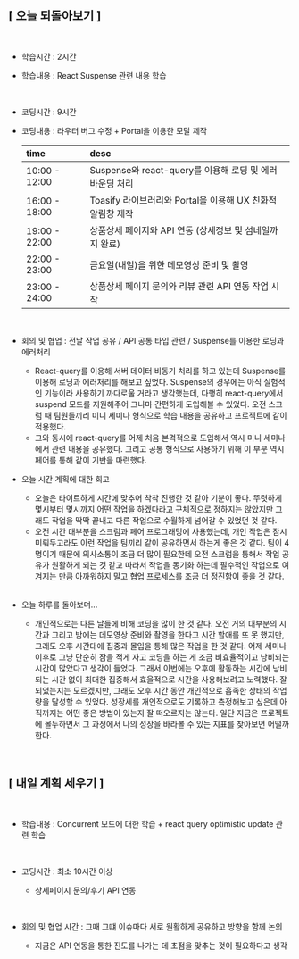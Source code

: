 ## [ 오늘 되돌아보기 ]

<br/>

- 학습시간 : 2시간
- 학습내용 : React Suspense 관련 내용 학습

  <br/>

- 코딩시간 : 9시간
- 코딩내용 : 라우터 버그 수정 + Portal을 이용한 모달 제작

  | time          | desc                                                       |
  | :------------ | :--------------------------------------------------------- |
  | 10:00 - 12:00 | Suspense와 react-query를 이용해 로딩 및 에러바운딩 처리    |
  | 16:00 - 18:00 | Toasify 라이브러리와 Portal을 이용해 UX 친화적 알림창 제작 |
  | 19:00 - 22:00 | 상품상세 페이지와 API 연동 (상세정보 및 섬네일까지 완료)   |
  | 22:00 - 23:00 | 금요일(내일)을 위한 데모영상 준비 및 촬영                  |
  | 23:00 - 24:00 | 상품상세 페이지 문의와 리뷰 관련 API 연동 작업 시작        |

  <br/>

- 회의 및 협업 : 전날 작업 공유 / API 공통 타입 관련 / Suspense를 이용한 로딩과 에러처리

  - React-query를 이용해 서버 데이터 비동기 처리를 하고 있는데 Suspense를 이용해 로딩과 에러처리를 해보고 싶었다. Suspense의 경우에는 아직 실험적인 기능이라 사용하기 까다로울 거라고 생각했는데, 다행히 react-query에서 suspend 모드를 지원해주어 그나마 간편하게 도입해볼 수 있었다. 오전 스크럼 때 팀원들끼리 미니 세미나 형식으로 학습 내용을 공유하고 프로젝트에 같이 적용했다.
  - 그와 동시에 react-query를 어제 처음 본격적으로 도입해서 역시 미니 세미나에서 관련 내용을 공유했다. 그리고 공통 형식으로 사용하기 위해 이 부분 역시 페어를 통해 같이 기반을 마련했다.

- 오늘 시간 계획에 대한 회고

  - 오늘은 타이트하게 시간에 맞추어 착착 진행한 것 같아 기분이 좋다. 뚜렷하게 몇시부터 몇시까지 어떤 작업을 하겠다라고 구체적으로 정하지는 않았지만 그래도 작업을 딱딱 끝내고 다른 작업으로 수월하게 넘어갈 수 있었던 것 같다.
  - 오전 시간 대부분을 스크럼과 페어 프로그래밍에 사용했는데, 개인 작업은 잠시 미뤄두고라도 이런 작업을 팀끼리 같이 공유하면서 하는게 좋은 것 같다. 팀이 4명이기 때문에 의사소통이 조금 더 많이 필요한데 오전 스크럼을 통해서 작업 공유가 원활하게 되는 것 같고 따라서 작업을 동기화 하는데 필수적인 작업으로 여겨지는 만큼 아까워하지 말고 협업 프로세스를 조금 더 정진함이 좋을 것 같다.

  <br/>

- 오늘 하루를 돌아보며...

  - 개인적으로는 다른 날들에 비해 코딩을 많이 한 것 같다. 오전 거의 대부분의 시간과 그리고 밤에는 데모영상 준비와 촬영을 한다고 시간 할애를 또 못 했지만, 그래도 오후 시간대에 집중과 몰입을 통해 많은 작업을 한 것 같다. 어제 세미나 이후로 그냥 단순히 잠을 적게 자고 코딩을 하는 게 조금 비효율적이고 낭비되는 시간이 많았다고 생각이 들었다. 그래서 이번에는 오후에 활동하는 시간에 낭비되는 시간 없이 최대한 집중해서 효율적으로 시간을 사용해보려고 노력했다. 잘 되었는지는 모르겠지만, 그래도 오후 시간 동안 개인적으로 흡족한 상태의 작업량을 달성할 수 있었다. 성장세를 개인적으로도 기록하고 측정해보고 싶은데 아직까지는 어떤 좋은 방법이 있는지 잘 떠오르지는 않는다. 일단 지금은 프로젝트에 몰두하면서 그 과정에서 나의 성장을 바라볼 수 있는 지표를 찾아보면 어떨까 한다.

<br/>

## [ 내일 계획 세우기 ]

<br/>

- 학습내용 : Concurrent 모드에 대한 학습 + react query optimistic update 관련 학습

  <br/>

- 코딩시간 : 최소 10시간 이상

  - 상세페이지 문의/후기 API 연동

    <br/>

- 회의 및 협업 시간 : 그때 그떄 이슈마다 서로 원활하게 공유하고 방향을 함께 논의

  - 지금은 API 연동을 통한 진도를 나가는 데 초점을 맞추는 것이 필요하다고 생각
